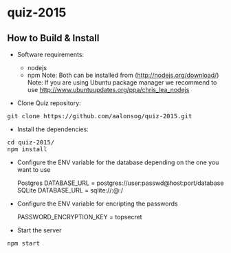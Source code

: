 # quiz-2015

## How to Build & Install

- Software requirements:

	+ nodejs 
	+ npm
	Note: Both can be installed from (http://nodejs.org/download/)
	Note: If you are using Ubuntu package manager we recommend to use http://www.ubuntuupdates.org/ppa/chris_lea_nodejs 

- Clone Quiz repository:

<pre>
git clone https://github.com/aalonsog/quiz-2015.git
</pre>

- Install the dependencies:

<pre>
cd quiz-2015/
npm install
</pre>

- Configure the ENV variable for the database depending on the one you want to use

  Postgres DATABASE_URL = postgres://user:passwd@host:port/database
  SQLite   DATABASE_URL = sqlite://:@:/

- Configure the ENV variable for encripting the passwords

  PASSWORD_ENCRYPTION_KEY = topsecret

- Start the server

<pre>
npm start
</pre>
